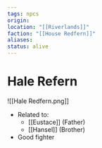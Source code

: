```yaml
---
tags: npcs
origin: 
location: "[[Riverlands]]"
faction: "[[House Redfern]]"
aliases: 
status: alive
---
```


# Hale Refern
![[Hale Redfern.png]]

- Related to: 
	- [[Eustace]] (Father)
	- [[Hansel]] (Brother)
- Good fighter